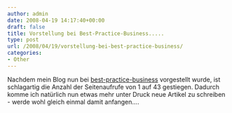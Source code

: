 ```yaml
---
author: admin
date: 2008-04-19 14:17:40+00:00
draft: false
title: Vorstellung bei Best-Practice-Business.....
type: post
url: /2008/04/19/vorstellung-bei-best-practice-business/
categories:
- Other
---
```


Nachdem mein Blog nun bei [best-practice-business](http://www.best-practice-business.de/blog/?p=3411) vorgestellt wurde, ist schlagartig die Anzahl der Seitenaufrufe von 1 auf 43 gestiegen. Dadurch komme ich natürlich nun etwas mehr unter Druck neue Artikel zu schreiben - werde wohl gleich einmal damit anfangen....
